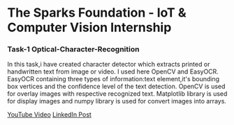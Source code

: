 # The Sparks Foundation - IoT & Computer Vision Internship
### Task-1 Optical-Character-Recognition

In this task,i have created character detector which extracts printed or handwritten text from image or video.
I used here OpenCV and EasyOCR.
EasyOCR containing three types of information:text element,it's bounding box vertices and the confidence level of the text detection.
OpenCV is used for overlay images with respective recognized text.
Matplotlib library is used for display images and numpy library is used for convert images into arrays.

[YouTube Video](https://youtu.be/ITwj5cZn34Q)
[LinkedIn Post](https://www.linkedin.com/posts/harsh-joshi-481609234_task1-gripjuly22-task1-activity-6950744677817937920-dU3L?utm_source=linkedin_share&utm_medium=android_app)
